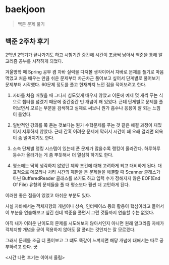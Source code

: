 # baekjoon
> 백준 문제 풀기

## 백준 2주차 후기

2학년 2학기가 끝나가기도 하고 시험기간 중간에 시간이 조금씩 남아서 백준을 통해 알고리즘 공부를 시작하게 되었다.

겨울방학 때 Spring 공부 겸 자바 실력을 다져볼 생각이어서 자바로 문제를 풀기로 마음먹었고 처음 배우는 만큼 쉬운 문제부터 차근차근 풀어보고 싶어서 단계별로 풀어보기 문제부터 시작했다.
60문제 정도를 풀고 현재까지 느낀 점을 적어보려고 한다.

1. 자바를 처음 배웠을 때 그다지 심도있게 배우지 않았고 이론에 예제 몇 개씩 푸는 식으로 챕터를 넘겼기 때문에 중간중간 빈 개념이 꽤 있었다.
근데 단게별로 문제를 풀어보면서 모르는 부분을 검색하고 실제로 써보니 뭔가 흡수나 응용이 잘 되는 느낌이 들었다.

2. 일반적인 강의를 쭉 듣는 것보다는 뭔가 수학문제를 푸는 것 같은 해결 과정이 재밌어서 지루하지 않았다. 
근데 간혹 어려운 문제에 막혀서 시간이 꽤 오래 걸리면 의욕이 좀 떨어지기도 한다.

3. 소속 단체별 랭킹 시스템이 있는데 푼 문제가 많을수록 랭킹이 올라간다. 하루하루 등수가 올라가는 게 좀 뿌듯해서 더 열심히 하기도 한다.

4. 평소에는 딱히 생각하지 않았던 제약 조건에 대해 고려하게 되고 대비하게 된다. 
대표적으로 메모리나 처리 시간의 제한을 둔 문제들을 해결할 때 Scanner 클래스가 아닌 BufferedReader 클래스를 쓰기도 하고 입력 수가 정해지지 않은 EOF(End Of File) 유형의 문제들을 풀 때 평소보다 훨씬 더 고민하게 된다.

이러한 좋은 점들이 있었고 아쉬운 부분도 있다.

사실 자바에서는 객체지향의 개념이나 상속, 인터페이스 등의 활용이 핵심이라고 들어서 이 부분을 연습해보고 싶긴 한데 백준을 풀면서 그런 것들까지 연습할 수는 없었다.

아직 내가 어려운 난이도의 문제를 시도해보지 않아서인지 아니면 원래 알고리즘 자체가 객체지향 개념을 굳이 적용하지 않아도 잘 풀리는 것인지는 잘 모르겠다.

그래서 문제를 조금 더 풀어보고 그 떄도 똑같이 느껴지면 해당 개념에 대해서는 따로 공부하려고 한다. 끗

<시간 나면 후기는 이어서 올림>
